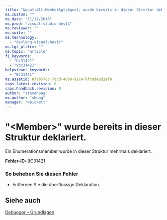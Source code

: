 ```yaml
---
title: "&quot;&lt;Member&gt;&quot; wurde bereits in dieser Struktur deklariert. | Microsoft Docs"
ms.custom: ""
ms.date: "11/17/2016"
ms.prod: "visual-studio-dev14"
ms.reviewer: ""
ms.suite: ""
ms.technology: 
  - "devlang-visual-basic"
ms.tgt_pltfrm: ""
ms.topic: "article"
f1_keywords: 
  - "bc31421"
  - "vbc31421"
helpviewer_keywords: 
  - "BC31421"
ms.assetid: 879b578c-7dcd-4669-91c4-bfc8de6d2efb
caps.latest.revision: 8
caps.handback.revision: 8
author: "stevehoag"
ms.author: "shoag"
manager: "wpickett"
---
```

# &quot;&lt;Member&gt;&quot; wurde bereits in dieser Struktur deklariert.
Ein Enumerationsmember wurde in dieser Struktur mehrmals deklariert.  
  
 **Fehler\-ID:** BC31421  
  
### So beheben Sie diesen Fehler  
  
-   Entfernen Sie die überflüssige Deklaration.  
  
## Siehe auch  
 [Debugger – Grundlagen](/visual-studio/debugger/debugger-basics)